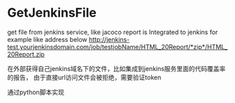 # GetJenkinsFile

get file from jenkins service, like jacoco report is Integrated to jenkins 
for example like address below 
http://jenkins-test.yourjenkinsdomain.com/job/testjobName/HTML_20Report/*zip*/HTML_20Report.zip


在外部获得自己jenkins域名下的文件，比如集成到jenkins服务里面的代码覆盖率的报告，
由于直接url访问文件会被拒绝，需要验证token

通过python脚本实现

